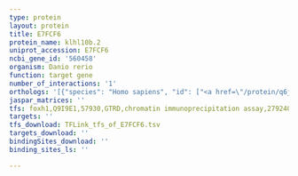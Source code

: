 ```yaml
---
type: protein
layout: protein
title: E7FCF6
protein_name: klhl10b.2
uniprot_accession: E7FCF6
ncbi_gene_id: '560458'
organism: Danio rerio
function: target gene
number_of_interactions: '1'
orthologs: '[{"species": "Homo sapiens", "id": ["<a href=\"/protein/q6jel2\">Q6JEL2</a>"]}, {"species": "Mus musculus", "id": ["<a href=\"/protein/q9d5v2\">Q9D5V2</a>"]}, {"species": "Rattus norvegicus", "id": ["<a href=\"/protein/q6jel3\">Q6JEL3</a>"]}, {"species": "Drosophila melanogaster", "id": ["Q6GKZ1"]}]'
jaspar_matrices: ''
tfs: foxh1,Q9I9E1,57930,GTRD,chromatin immunoprecipitation assay,27924024%5Buid%5D,No
targets: ''
tfs_download: TFLink_tfs_of_E7FCF6.tsv
targets_download: ''
bindingSites_download: ''
binding_sites_ls: ''

---
```

